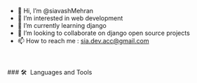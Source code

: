 - 👋 Hi, I’m @siavashMehran
- 👀 I’m interested in web development
- 🌱 I’m currently learning django
- 💞️ I’m looking to collaborate on django open source projects
- 📫 How to reach me : sia.dev.acc@gmail.com
<br>
<br>
### 🛠 &nbsp;Languages and Tools
<img href="http://img.shields.io/badge/-Python-3776AB?style=for-the-badge&logo=python&logoColor=ffffff">
<!---
siavashMehran/siavashMehran is a ✨ special ✨ repository because its `README.md` (this file) appears on your GitHub profile.
You can click the Preview link to take a look at your changes.
--->
